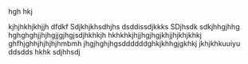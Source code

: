 hgh
hkj

kjhjhkhjkhjjh
dfdkf
Sdjkhjkhsdhjhs
dsddissdjkkks
SDjhsdk
sdkjhhgjhhg
hghghghjjhjhgjjgjhgjsdjhkhkjh
hkhkhkjhjjhgjhgjkhjjhjkhjkhkj
ghfhjghhjhjhjhjhmbmh
jhgjhghjhgsddddddghkjkhhgjgkhkj
jkhjkhkuuiyu
ddsdds
hkhk
sdjhhsdj
